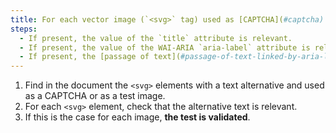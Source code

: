 ```yaml
---
title: For each vector image (`<svg>` tag) used as [CAPTCHA](#captcha) or as [test image](#test-image), having a [text alternative](#text-alternative-image), is this alternative relevant?
steps:
  - If present, the value of the `title` attribute is relevant.
  - If present, the value of the WAI-ARIA `aria-label` attribute is relevant.
  - If present, the [passage of text](#passage-of-text-linked-by-aria-labelledby-or-aria-describedby) associated via the `aria-labelledby` WAI-ARIA attribute is relevant.
---
```


1. Find in the document the `<svg>` elements with a text alternative and used as a CAPTCHA or as a test image.
2. For each `<svg>` element, check that the alternative text is relevant.
3. If this is the case for each image, **the test is validated**.
